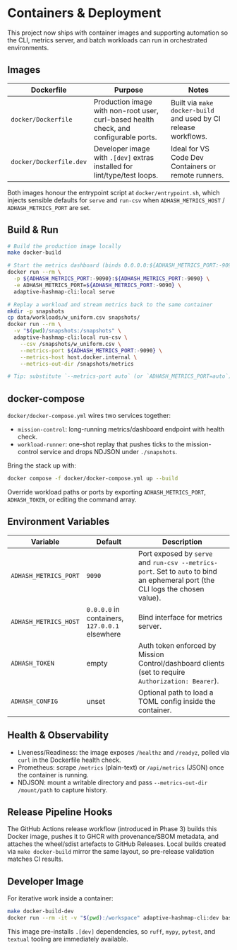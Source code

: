 # Containers & Deployment

This project now ships with container images and supporting automation so the CLI, metrics server, and batch workloads can run in orchestrated environments.

## Images

| Dockerfile | Purpose | Notes |
| --- | --- | --- |
| `docker/Dockerfile` | Production image with non-root user, curl-based health check, and configurable ports. | Built via `make docker-build` and used by CI release workflows. |
| `docker/Dockerfile.dev` | Developer image with `.[dev]` extras installed for lint/type/test loops. | Ideal for VS Code Dev Containers or remote runners. |

Both images honour the entrypoint script at `docker/entrypoint.sh`, which injects sensible defaults for `serve` and `run-csv` when `ADHASH_METRICS_HOST` / `ADHASH_METRICS_PORT` are set.

## Build & Run

```bash
# Build the production image locally
make docker-build

# Start the metrics dashboard (binds 0.0.0.0:${ADHASH_METRICS_PORT:-9090})
docker run --rm \
  -p ${ADHASH_METRICS_PORT:-9090}:${ADHASH_METRICS_PORT:-9090} \
  -e ADHASH_METRICS_PORT=${ADHASH_METRICS_PORT:-9090} \
  adaptive-hashmap-cli:local serve

# Replay a workload and stream metrics back to the same container
mkdir -p snapshots
cp data/workloads/w_uniform.csv snapshots/
docker run --rm \
  -v "$(pwd)/snapshots:/snapshots" \
  adaptive-hashmap-cli:local run-csv \
    --csv /snapshots/w_uniform.csv \
    --metrics-port ${ADHASH_METRICS_PORT:-9090} \
    --metrics-host host.docker.internal \
    --metrics-out-dir /snapshots/metrics

# Tip: substitute `--metrics-port auto` (or `ADHASH_METRICS_PORT=auto`) to let the OS pick an available port; the CLI prints the bound value once the server starts.
```

## docker-compose

`docker/docker-compose.yml` wires two services together:

- `mission-control`: long-running metrics/dashboard endpoint with health check.
- `workload-runner`: one-shot replay that pushes ticks to the mission-control service and drops NDJSON under `./snapshots`.

Bring the stack up with:

```bash
docker compose -f docker/docker-compose.yml up --build
```

Override workload paths or ports by exporting `ADHASH_METRICS_PORT`, `ADHASH_TOKEN`, or editing the command array.

## Environment Variables

| Variable | Default | Description |
| --- | --- | --- |
| `ADHASH_METRICS_PORT` | `9090` | Port exposed by `serve` and `run-csv --metrics-port`. Set to `auto` to bind an ephemeral port (the CLI logs the chosen value). |
| `ADHASH_METRICS_HOST` | `0.0.0.0` in containers, `127.0.0.1` elsewhere | Bind interface for metrics server. |
| `ADHASH_TOKEN` | empty | Auth token enforced by Mission Control/dashboard clients (set to require `Authorization: Bearer`). |
| `ADHASH_CONFIG` | unset | Optional path to load a TOML config inside the container. |

## Health & Observability

- Liveness/Readiness: the image exposes `/healthz` and `/readyz`, polled via `curl` in the Dockerfile health check.
- Prometheus: scrape `/metrics` (plain-text) or `/api/metrics` (JSON) once the container is running.
- NDJSON: mount a writable directory and pass `--metrics-out-dir /mount/path` to capture history.

## Release Pipeline Hooks

The GitHub Actions release workflow (introduced in Phase 3) builds this Docker image, pushes it to GHCR with provenance/SBOM metadata, and attaches the wheel/sdist artefacts to GitHub Releases. Local builds created via `make docker-build` mirror the same layout, so pre-release validation matches CI results.

## Developer Image

For iterative work inside a container:

```bash
make docker-build-dev
docker run --rm -it -v "$(pwd):/workspace" adaptive-hashmap-cli:dev bash
```

This image pre-installs `.[dev]` dependencies, so `ruff`, `mypy`, `pytest`, and `textual` tooling are immediately available.
